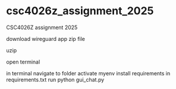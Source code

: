 # csc4026z_assignment_2025
CSC4026Z assignment 2025 

download wireguard app zip file 

uzip 

open terminal

in terminal 
  navigate to folder 
  activate myenv 
  install requirements in requirements.txt 
  run python gui_chat.py
  

